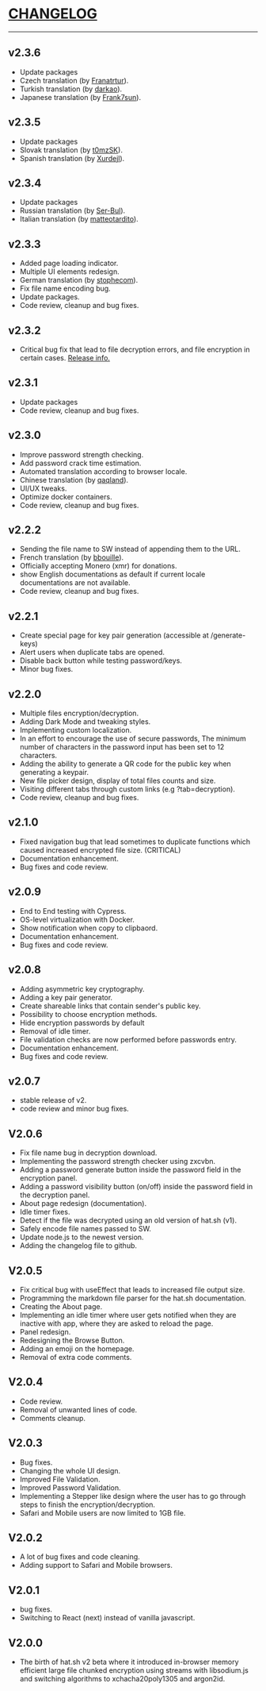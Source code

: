 # [CHANGELOG](#changelog)

---
## v2.3.6

- Update packages
- Czech translation (by [Franatrtur](https://github.com/Franatrtur)).
- Turkish translation (by [darkao](https://github.com/darkao)).
- Japanese translation (by [Frank7sun](https://github.com/Frank7sun)).

## v2.3.5

- Update packages
- Slovak translation (by [t0mzSK](https://github.com/t0mzSK)).
- Spanish translation (by [Xurdejl](https://github.com/Xurdejl)).

## v2.3.4

- Update packages
- Russian translation (by [Ser-Bul](https://github.com/Ser-Bul)).
- Italian translation (by [matteotardito](https://github.com/matteotardito)).

## v2.3.3

- Added page loading indicator.
- Multiple UI elements redesign.
- German translation (by [stophecom](https://github.com/stophecom)).
- Fix file name encoding bug.
- Update packages.
- Code review, cleanup and bug fixes.

## v2.3.2

- Critical bug fix that lead to file decryption errors, and file encryption in certain cases. [Release info.](https://github.com/sh-dv/hat.sh/releases/tag/v2.3.2)

## v2.3.1

- Update packages
- Code review, cleanup and bug fixes.

## v2.3.0

- Improve password strength checking.
- Add password crack time estimation.
- Automated translation according to browser locale.
- Chinese translation (by [qaqland](https://github.com/qaqland)).
- UI/UX tweaks.
- Optimize docker containers.
- Code review, cleanup and bug fixes.

## v2.2.2

- Sending the file name to SW instead of appending them to the URL.
- French translation (by [bbouille](https://github.com/bbouille)).
- Officially accepting Monero (xmr) for donations.
- show English documentations as default if current locale documentations are not available.
- Code review, cleanup and bug fixes.

## v2.2.1

- Create special page for key pair generation (accessible at /generate-keys)
- Alert users when duplicate tabs are opened.
- Disable back button while testing password/keys.
- Minor bug fixes.

## v2.2.0

- Multiple files encryption/decryption.
- Adding Dark Mode and tweaking styles.
- Implementing custom localization.
- In an effort to encourage the use of secure passwords, The minimum number of characters in the password input has been set to 12 characters.
- Adding the ability to generate a QR code for the public key when generating a keypair.
- New file picker design, display of total files counts and size. 
- Visiting different tabs through custom links (e.g ?tab=decryption).
- Code review, cleanup and bug fixes.

## v2.1.0

- Fixed navigation bug that lead sometimes to duplicate functions which caused increased encrypted file size. (CRITICAL)
- Documentation enhancement.
- Bug fixes and code review.

## v2.0.9

- End to End testing with Cypress.
- OS-level virtualization with Docker.
- Show notification when copy to clipbaord.
- Documentation enhancement.
- Bug fixes and code review.

## v2.0.8

- Adding asymmetric key cryptography.
- Adding a key pair generator.
- Create shareable links that contain sender's public key.
- Possibility to choose encryption methods.
- Hide encryption passwords by default
- Removal of idle timer.
- File validation checks are now performed before passwords entry.
- Documentation enhancement.
- Bug fixes and code review.

## v2.0.7

- stable release of v2.
- code review and minor bug fixes.

## V2.0.6

- Fix file name bug in decryption download.
- Implementing the password strength checker using zxcvbn.
- Adding a password generate button inside the password field in the encryption panel.
- Adding a password visibility button (on/off) inside the password field in the decryption panel.
- About page redesign (documentation).
- Idle timer fixes.
- Detect if the file was decrypted using an old version of hat.sh (v1).
- Safely encode file names passed to SW.
- Update node.js to the newest version.
- Adding the changelog file to github.

## V2.0.5

- Fix critical bug with useEffect that leads to increased file output size.
- Programming the markdown file parser for the hat.sh documentation.
- Creating the About page.
- Implementing an idle timer where user gets notified when they are inactive with app, where they are asked to reload the page.
- Panel redesign.
- Redesigning the Browse Button.
- Adding an emoji on the homepage.
- Removal of extra code comments.

## V2.0.4
- Code review.
- Removal of unwanted lines of code.
- Comments cleanup.

## V2.0.3

- Bug fixes.
- Changing the whole UI design.
- Improved File Validation.
- Improved Password Validation.
- Implementing a Stepper like design where the user has to go through steps to finish the encryption/decryption.
- Safari and Mobile users are now limited to 1GB file.

## V2.0.2
- A lot of bug fixes and code cleaning.
- Adding support to Safari and Mobile browsers.

## V2.0.1
- bug fixes.
- Switching to React (next) instead of vanilla javascript.

## V2.0.0

- The birth of hat.sh v2 beta where it introduced in-browser memory efficient large file chunked encryption using streams with libsodium.js and switching algorithms to xchacha20poly1305 and argon2id.